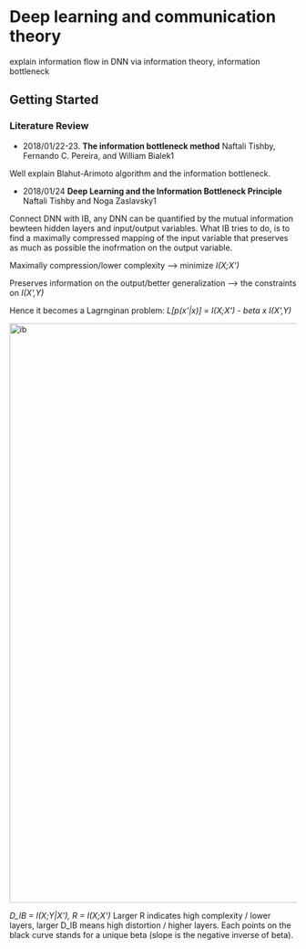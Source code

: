# Deep learning and communication theory

explain information flow in DNN via information theory, information bottleneck

## Getting Started

### Literature Review

- 2018/01/22-23. **The information bottleneck method** Naftali Tishby, Fernando C. Pereira, and William Bialek1

Well explain Blahut-Arimoto algorithm and the information bottleneck. 

- 2018/01/24 **Deep Learning and the Information Bottleneck Principle** Naftali Tishby and Noga Zaslavsky1

Connect DNN with IB, any DNN can be quantified by the mutual information bewteen hidden layers and input/output variables. What IB tries to do, is to find a maximally compressed mapping of the input variable that preserves as much as possible the inofrmation on the output variable. 

Maximally compression/lower complexity --> minimize  *I(X;X')*

Preserves information on the output/better generalization --> the constraints on *I(X',Y)*

Hence it becomes a Lagrnginan problem: *L[p(x'|x)] = I(X;X') - beta x I(X',Y)*

<img width="1015" alt="ib" src="https://user-images.githubusercontent.com/23377680/35342163-a992354a-0127-11e8-99f6-f33ceed48b31.png">

*D_IB = I(X;Y|X'), R = I(X;X')* Larger R indicates high complexity / lower layers, larger D_IB means high distortion / higher layers. Each points on the black curve stands for a unique beta (slope is the negative inverse of beta).
